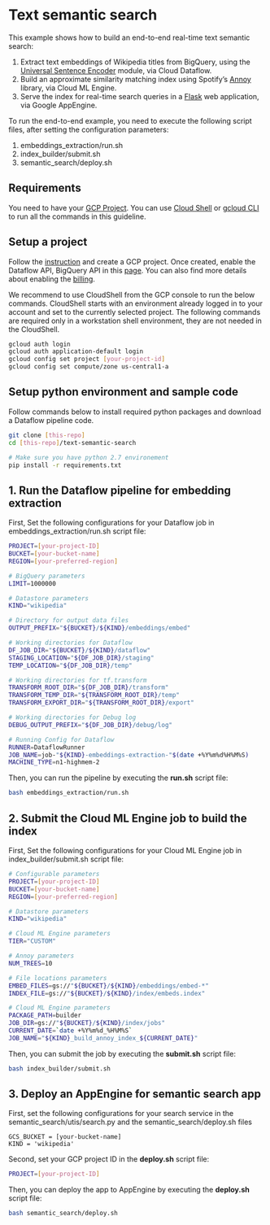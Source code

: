 # Text semantic search

This example shows how to build an end-to-end real-time text semantic search:
1. Extract text embeddings of Wikipedia titles from BigQuery, 
using the [Universal Sentence Encoder](https://tfhub.dev/google/universal-sentence-encoder/2) module,
via Cloud Dataflow. 
2. Build an approximate similarity matching index using Spotify’s [Annoy](https://github.com/spotify/annoy)
library, via Cloud ML Engine.
3. Serve the index for real-time search queries in a [Flask](http://flask.pocoo.org/)
web application, via Google AppEngine.

To run the end-to-end example, you need to execute the following script files,
after setting the configuration parameters:
1. embeddings_extraction/run.sh
2. index_builder/submit.sh
3. semantic_search/deploy.sh

## Requirements

You need to have your [GCP Project](https://cloud.google.com/resource-manager/docs/creating-managing-projects).
You can use [Cloud Shell](https://cloud.google.com/shell/docs/quickstart) 
or [gcloud CLI](https://cloud.google.com/sdk/) to run all the commands in this
guideline.

## Setup a project

Follow the [instruction](https://cloud.google.com/resource-manager/docs/creating-managing-projects) and create a GCP project. 
Once created, enable the Dataflow API, BigQuery API in this [page](https://console.developers.google.com/apis/enabled).
You can also find more details about enabling the [billing](https://cloud.google.com/billing/docs/how-to/modify-project?#enable-billing).

We recommend to use CloudShell from the GCP console to run the below commands.
CloudShell starts with an environment already logged in to your account and set
to the currently selected project. The following commands are required only in a
workstation shell environment, they are not needed in the CloudShell. 

```bash
gcloud auth login
gcloud auth application-default login
gcloud config set project [your-project-id]
gcloud config set compute/zone us-central1-a
```

## Setup python environment and sample code

Follow commands below to install required python packages and download a
Dataflow pipeline code.

```bash
git clone [this-repo]
cd [this-repo]/text-semantic-search

# Make sure you have python 2.7 environement
pip install -r requirements.txt
```

## 1. Run the Dataflow pipeline for embedding extraction

First, Set the following configurations for your Dataflow job in
embeddings_extraction/run.sh script file:

```bash
PROJECT=[your-project-ID]
BUCKET=[your-bucket-name]
REGION=[your-preferred-region]

# BigQuery parameters
LIMIT=1000000

# Datastore parameters
KIND="wikipedia"

# Directory for output data files
OUTPUT_PREFIX="${BUCKET}/${KIND}/embeddings/embed"

# Working directories for Dataflow
DF_JOB_DIR="${BUCKET}/${KIND}/dataflow"
STAGING_LOCATION="${DF_JOB_DIR}/staging"
TEMP_LOCATION="${DF_JOB_DIR}/temp"

# Working directories for tf.transform
TRANSFORM_ROOT_DIR="${DF_JOB_DIR}/transform"
TRANSFORM_TEMP_DIR="${TRANSFORM_ROOT_DIR}/temp"
TRANSFORM_EXPORT_DIR="${TRANSFORM_ROOT_DIR}/export"

# Working directories for Debug log
DEBUG_OUTPUT_PREFIX="${DF_JOB_DIR}/debug/log"

# Running Config for Dataflow
RUNNER=DataflowRunner
JOB_NAME=job-"${KIND}-embeddings-extraction-"$(date +%Y%m%d%H%M%S)
MACHINE_TYPE=n1-highmem-2
```

Then, you can run the pipeline by executing the **run.sh** script file:

```bash
bash embeddings_extraction/run.sh
```

## 2. Submit the Cloud ML Engine job to build the index

First, Set the following configurations for your Cloud ML Engine job in
index_builder/submit.sh script file:

```bash
# Configurable parameters
PROJECT=[your-project-ID]     
BUCKET=[your-bucket-name]     
REGION=[your-preferred-region]

# Datastore parameters
KIND="wikipedia"

# Cloud ML Engine parameters
TIER="CUSTOM"

# Annoy parameters
NUM_TREES=10

# File locations parameters
EMBED_FILES=gs://"${BUCKET}/${KIND}/embeddings/embed-*"
INDEX_FILE=gs://"${BUCKET}/${KIND}/index/embeds.index"

# Cloud ML Engine parameters
PACKAGE_PATH=builder
JOB_DIR=gs://"${BUCKET}/${KIND}/index/jobs"
CURRENT_DATE=`date +%Y%m%d_%H%M%S`
JOB_NAME="${KIND}_build_annoy_index_${CURRENT_DATE}"
```

Then, you can submit the job by executing the **submit.sh** script file:

```bash
bash index_builder/submit.sh
```

## 3. Deploy an AppEngine for semantic search app

First, set the following configurations for your search service in the 
semantic_search/utis/search.py and the semantic_search/deploy.sh files

```code
GCS_BUCKET = [your-bucket-name]
KIND = 'wikipedia'
```

Second, set your GCP project ID in the **deploy.sh** script file: 

```bash
PROJECT=[your-project-ID]
```

Then, you can deploy the app to AppEngine by executing the **deploy.sh**
script file:

```bash
bash semantic_search/deploy.sh
```